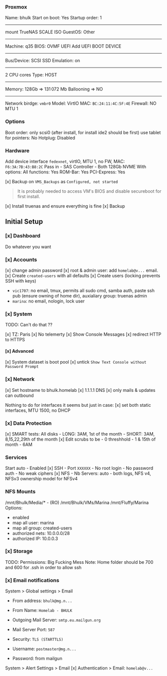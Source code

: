 ### Proxmox

Name: bhulk
Start on boot: Yes
Startup order: 1

---

mount TrueNAS SCALE ISO
GuestOS: Other

---

Machine: q35
BIOS: OVMF UEFI
Add UEFI BOOT DEVICE

---

Bus/Device: SCSI
SSD Emulation: on

---

2 CPU cores
Type: HOST

---

Memory: 128Gb => 131 072 Mb
Ballooning => NO

---

Network
birdge: `vmbr0`
Model: VirtIO
MAC: `BC:24:11:4C:5F:4E`
Firewall: NO
MTU 1

### Options

Boot order: only scsi0 (after install, for install ide2 should be first)
use tablet for pointers: No
Hotplug: Disabled

### Hardware

Add device interface `fedexnet`, virtIO, MTU 1, no FW, MAC: `F6:3A:7B:43:B8:2C`
Pass in - SAS Controller - Both 128Gb NVME
With options:
All functions: Yes
ROM-Bar: Yes
PCI-Express: Yes

[x] Backup on `VMS_Backups` as `Configured, not started`

> It is probably needed to access VM's BIOS and disable secureboot for first install.

[x] Install truenas and ensure everything is fine
[x] Backup

## Initial Setup

### [x] Dashboard
Do whatever you want

### [x] Accounts

[x] change admin password
[x] root & admin user: add `homelab@v...` email.
[x] Create `created-users` with all defaults
[x] Create users (locking prevents SSH with keys)

-   `vic1707`: no email, tmux, permits all sudo cmd, samba auth, paste ssh pub (ensure owning of home dir), auxialiary group: truenas admin
-   `marina`: no email, nologin, lock user

### [x] System

TODO: Can't do that ??
<!-- [x] GUI only available through the LAN (not fedex) -->
[x] TZ: Paris
[x] No telemerty
[x] Show Console Messages
[x] redirect HTTP to HTTPS

#### [x] Advanced

[x] System dataset is boot pool
[x] untick `Show Text Console without Password Prompt`

### [x] Network
[x] Set hostname to bhulk.homelab
[x] 1.1.1.1 DNS
[x] only mails & updates can outbound

Nothing to do for interfaces it seems but just in case:
[x] set both static interfaces, MTU 1500, no DHCP

### [x] Data Protection

[x] SMART tests: All disks - LONG: 3AM, 1st of the month - SHORT: 3AM, 8,15,22,29th of the month
[x] Edit scrubs to be - 0 threshhold - 1 & 15th of month - 6AM

### Services
Start auto - Enabled
[x] SSH - Port `XXXXXX` - No root login - No password auth - No weak ciphers
[x] NFS - Nb Servers: auto - both logs, NFS v4, NFSv3 ownership model for NFSv4

### NFS Mounts
/mnt/Bhulk/Media/* - (RO)
/mnt/Bhulk/VMs/Marina
/mnt/Fluffy/Marina
Options: 
 - enabled
 - map all user: marina
 - map all group: created-users
 - authorized nets: 10.0.0.0/28
 - authorized IP: 10.0.0.3

### [x] Storage
TODO: Permissions: Big Fucking Mess 
Note: Home folder should be 700 and 600 for .ssh in order to allow ssh 

### [x] Email notifications
System > Global settings > Email

- From address: `bhulk@mg.n...`
- From Name: `Homelab - BHULK`
- Outgoing Mail Server: `smtp.eu.mailgun.org`
- Mail Server Port: `587`
- Security: `TLS (STARTTLS)`

- Username: `postmaster@mg.n...`
- Password: from mailgun

System > Alert Settings > Email
[x] Authentication > Email: `homelab@v...`
